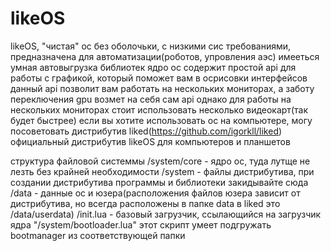 # likeOS
likeOS, "чистая" ос без оболочьки, с низкими сис требованиями, предназначена для автоматизации(роботов, упровления аэс)
имееться умная автовыгрузка библиотек
ядро ос содержит простой api для работы с графикой, который поможет вам в осрисовки интерфейсов
данный api позволит вам работать на нескольких мониторах, а заботу переключения gpu возмет на себя сам api
однако для работы на нескольких мониторах стоит использовать несколько видеокарт(так будет быстрее)
если вы хотите использовать ос на компьютере, могу посоветовать дистрибутив liked(https://github.com/igorkll/liked) официальный дистрибутив likeOS для компьютеров и планшетов

структура файловой системмы
/system/core - ядро ос, туда лутще не лезть без крайней необходимости
/system - файлы дистрибутива, при создании дистрибутива программы и библиотеки закидывайте сюда
/data - данные ос и юзера(расположения файлов юзера зависит от дистрибутива, но всегда расположены в папке data в liked это /data/userdata)
/init.lua - базовый загрузчик, ссылающийся на загрузчик ядра "/system/bootloader.lua" этот скрипт умеет подгружать bootmanager из соответствующей папки